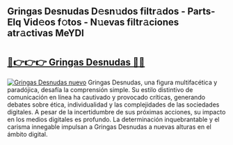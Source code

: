 ## Gringas Desnudas D𝚎sn𝚞dos filtr𝚊dos - Parts-Elq Vid𝚎os f𝚘tos - N𝚞evas filtr𝚊ciones atr𝚊ctivas MeYDl

# <h2><a href="http://mbden1e.tromn.icu/?c=Gringas+Desnudas">🔗👉👉👉 Gringas Desnudas 🔗🔗</a></h2>

[![Gringas Desnudas nuevo](https://i.imgur.com/pEAQMta.gif)](http://mbden1e.tromn.icu/?c=Gringas+Desnudas)
Gringas Desnudas, una figura multifacética y paradójica, desafía la comprensión simple. Su estilo distintivo de comunicación en línea ha cautivado y provocado críticas, generando debates sobre ética, individualidad y las complejidades de las sociedades digitales. A pesar de la incertidumbre de sus próximas acciones, su impacto en los medios digitales es profundo. La determinación inquebrantable y el carisma innegable impulsan a Gringas Desnudas a nuevas alturas en el ámbito digital.
